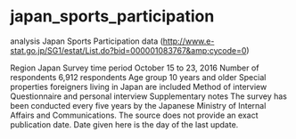 # japan_sports_participation
analysis Japan Sports Participation data (http://www.e-stat.go.jp/SG1/estat/List.do?bid=000001083767&amp;cycode=0)


Region
    Japan 
Survey time period
    October 15 to 23, 2016 
Number of respondents
    6,912 respondents 
Age group
    10 years and older 
Special properties
    foreigners living in Japan are included 
Method of interview
    Questionnaire and personal interview 
Supplementary notes
    The survey has been conducted every five years by the Japanese Ministry of Internal Affairs and Communications.
    The source does not provide an exact publication date. Date given here is the day of the last update. 
